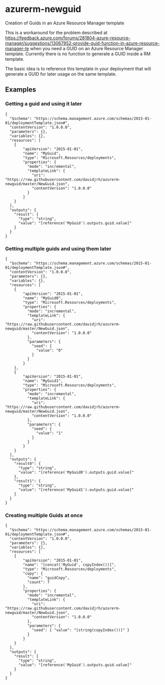# azurerm-newguid
Creation of Guids in an Azure Resource Manager template

This is a workaround for the problem described at https://feedback.azure.com/forums/281804-azure-resource-manager/suggestions/13067952-provide-guid-function-in-azure-resource-manager-te when you need a GUID on an Azure Resource Manager template. Currently there is no function to generate a GUID inside a RM template.

The basic idea is to reference this template in your deployment that will generate a GUID for later usage on the same template. 

## Examples

### Getting a guid and using it later

```
{
  "$schema": "https://schema.management.azure.com/schemas/2015-01-01/deploymentTemplate.json#",
  "contentVersion": "1.0.0.0",
  "parameters": {},
  "variables": {},
  "resources": [ 
    { 
        "apiVersion": "2015-01-01", 
        "name": "MyGuid", 
        "type": "Microsoft.Resources/deployments", 
        "properties": { 
          "mode": "incremental", 
          "templateLink": {
            "uri": "https://raw.githubusercontent.com/davidjrh/azurerm-newguid/master/NewGuid.json",
            "contentVersion": "1.0.0.0"
          }
        } 
    } 
  ],
  "outputs": {
    "result": {
      "type": "string",
      "value": "[reference('MyGuid').outputs.guid.value]"
    }
  }
}
```


### Getting multiple guids and using them later
```
{
  "$schema": "https://schema.management.azure.com/schemas/2015-01-01/deploymentTemplate.json#",
  "contentVersion": "1.0.0.0",
  "parameters": {},
  "variables": {},
  "resources": [ 
    { 
        "apiVersion": "2015-01-01", 
        "name": "MyGuid0", 
        "type": "Microsoft.Resources/deployments", 
        "properties": { 
          "mode": "incremental", 
          "templateLink": {
            "uri": "https://raw.githubusercontent.com/davidjrh/azurerm-newguid/master/NewGuid.json",
            "contentVersion": "1.0.0.0"
          },
          "parameters": {
            "seed": {
              "value": "0"
            }
          }
        } 
    },
    { 
        "apiVersion": "2015-01-01", 
        "name": "MyGuid1", 
        "type": "Microsoft.Resources/deployments", 
        "properties": { 
          "mode": "incremental", 
          "templateLink": {
            "uri": "https://raw.githubusercontent.com/davidjrh/azurerm-newguid/master/NewGuid.json",
            "contentVersion": "1.0.0.0"
          },
          "parameters": {
            "seed": {
              "value": "1"
            }
          }
        } 
    }     
  ],
  "outputs": {
    "result0": {
      "type": "string",
      "value": "[reference('MyGuid0').outputs.guid.value]"
    },
    "result1": {
      "type": "string",
      "value": "[reference('MyGuid1').outputs.guid.value]"
    }    
  }
}
```

### Creating multiple Guids at once

```
{
  "$schema": "https://schema.management.azure.com/schemas/2015-01-01/deploymentTemplate.json#",
  "contentVersion": "1.0.0.0",
  "parameters": {},
  "variables": {},
  "resources": [ 
    { 
        "apiVersion": "2015-01-01", 
        "name": "[concat('MyGuid', copyIndex())]",
        "type": "Microsoft.Resources/deployments", 
        "copy": {
          "name": "guidCopy",
          "count": 7
        },        
        "properties": { 
          "mode": "incremental", 
          "templateLink": {
            "uri": "https://raw.githubusercontent.com/davidjrh/azurerm-newguid/master/NewGuid.json",
            "contentVersion": "1.0.0.0"
          },
          "parameters": {
            "seed": { "value": "[string(copyIndex())]" }
          }          
        } 
    } 
  ],
  "outputs": {
    "result": {
      "type": "string",
      "value": "[reference('MyGuid').outputs.guid.value]"
    }
  }
}
```
